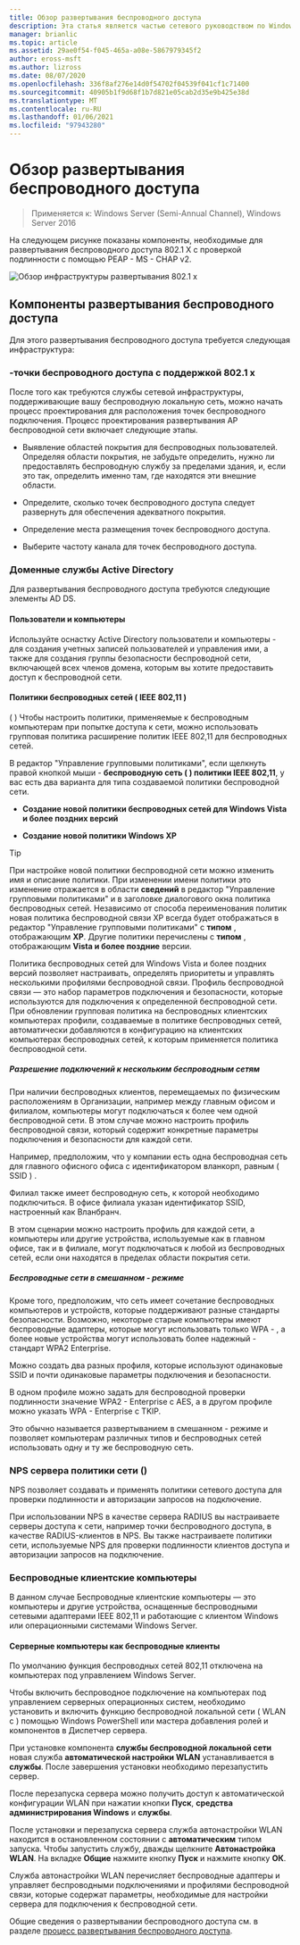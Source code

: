 ```yaml
---
title: Обзор развертывания беспроводного доступа
description: Эта статья является частью сетевого руководством по Windows Server 2016 "Deploy Password-Based 802.1 X Authenticator Wireless Access"
manager: brianlic
ms.topic: article
ms.assetid: 29ae0f54-f045-465a-a08e-5867979345f2
author: eross-msft
ms.author: lizross
ms.date: 08/07/2020
ms.openlocfilehash: 336f8af276e14d0f54702f04539f041cf1c71400
ms.sourcegitcommit: 40905b1f9d68f1b7d821e05cab2d35e9b425e38d
ms.translationtype: MT
ms.contentlocale: ru-RU
ms.lasthandoff: 01/06/2021
ms.locfileid: "97943280"
---
```

# <a name="wireless-access-deployment-overview"></a>Обзор развертывания беспроводного доступа

>Применяется к: Windows Server (Semi-Annual Channel), Windows Server 2016

На следующем рисунке показаны компоненты, необходимые для развертывания беспроводного доступа 802.1 X с проверкой подлинности с помощью PEAP \- MS \- CHAP v2.

![Обзор инфраструктуры развертывания 802.1 x](../../../media/8021X-Deploy-Overview/8021X-Deploy-Overview.jpg)

## <a name="wireless-access-deployment-components"></a>Компоненты развертывания беспроводного доступа
Для этого развертывания беспроводного доступа требуется следующая инфраструктура:

### <a name="8021x-capable-wireless-access-points"></a>\-точки беспроводного доступа с поддержкой 802.1 x
После того как требуются службы сетевой инфраструктуры, поддерживающие вашу беспроводную локальную сеть, можно начать процесс проектирования для расположения точек беспроводного подключения. Процесс проектирования развертывания AP беспроводной сети включает следующие этапы.

- Выявление областей покрытия для беспроводных пользователей. Определяя области покрытия, не забудьте определить, нужно ли предоставлять беспроводную службу за пределами здания, и, если это так, определить именно там, где находятся эти внешние области.

- Определите, сколько точек беспроводного доступа следует развернуть для обеспечения адекватного покрытия.

- Определение места размещения точек беспроводного доступа.

- Выберите частоту канала для точек беспроводного доступа.

### <a name="active-directory-domain-services"></a>Доменные службы Active Directory
Для развертывания беспроводного доступа требуются следующие элементы AD DS.

#### <a name="users-and-computers"></a>Пользователи и компьютеры

Используйте оснастку Active Directory пользователи и компьютеры \- для создания учетных записей пользователей и управления ими, а также для создания группы безопасности беспроводной сети, включающей всех членов домена, которым вы хотите предоставить доступ к беспроводной сети.

#### <a name="wireless-network-ieee-80211-policies"></a>Политики беспроводных сетей \( IEEE 802,11 \)

\( \) Чтобы настроить политики, применяемые к беспроводным компьютерам при попытке доступа к сети, можно использовать групповая политика расширение политик IEEE 802,11 для беспроводных сетей.

В редактор "Управление групповыми политиками", если щелкнуть правой кнопкой мыши \- **беспроводную сеть \( \) политики IEEE 802,11**, у вас есть два варианта для типа создаваемой политики беспроводной сети.

- **Создание новой политики беспроводных сетей для Windows Vista и более поздних версий**

- **Создание новой политики Windows XP**

>[!TIP]
>При настройке новой политики беспроводной сети можно изменить имя и описание политики. При изменении имени политики это изменение отражается в области **сведений** в редактор "Управление групповыми политиками" и в заголовке диалогового окна политика беспроводных сетей. Независимо от способа переименования политик новая политика беспроводной связи XP всегда будет отображаться в редактор "Управление групповыми политиками" с **типом** , отображающим **XP**. Другие политики перечислены с **типом** , отображающим **Vista и более поздние** версии.

Политика беспроводных сетей для Windows Vista и более поздних версий позволяет настраивать, определять приоритеты и управлять несколькими профилями беспроводной связи. Профиль беспроводной связи — это набор параметров подключения и безопасности, которые используются для подключения к определенной беспроводной сети. При обновлении групповая политика на беспроводных клиентских компьютерах профили, создаваемые в политике беспроводных сетей, автоматически добавляются в конфигурацию на клиентских компьютерах беспроводных сетей, к которым применяется политика беспроводной сети.

##### <a name="allowing-connections-to-multiple-wireless-networks"></a>Разрешение подключений к нескольким беспроводным сетям

При наличии беспроводных клиентов, перемещаемых по физическим расположениям в Организации, например между главным офисом и филиалом, компьютеры могут подключаться к более чем одной беспроводной сети. В этом случае можно настроить профиль беспроводной связи, который содержит конкретные параметры подключения и безопасности для каждой сети.

Например, предположим, что у компании есть одна беспроводная сеть для главного офисного офиса с идентификатором вланкорп, равным \( SSID \) .

Филиал также имеет беспроводную сеть, к которой необходимо подключиться. В офисе филиала указан идентификатор SSID, настроенный как Вланбранч.

В этом сценарии можно настроить профиль для каждой сети, а компьютеры или другие устройства, используемые как в главном офисе, так и в филиале, могут подключаться к любой из беспроводных сетей, если они находятся в пределах области покрытия сети.

##### <a name="mixed-mode-wireless-networks"></a>Беспроводные сети в смешанном \- режиме

Кроме того, предположим, что сеть имеет сочетание беспроводных компьютеров и устройств, которые поддерживают разные стандарты безопасности. Возможно, некоторые старые компьютеры имеют беспроводные адаптеры, которые могут использовать только WPA \- , а более новые устройства могут использовать более надежный \- стандарт WPA2 Enterprise.

Можно создать два разных профиля, которые используют одинаковые SSID и почти одинаковые параметры подключения и безопасности.

В одном профиле можно задать для беспроводной проверки подлинности значение WPA2 \- Enterprise с AES, а в другом профиле можно указать WPA \- Enterprise с TKIP.

Это обычно называется развертыванием в смешанном \- режиме и позволяет компьютерам различных типов и беспроводных сетей использовать одну и ту же беспроводную сеть.

### <a name="network-policy-server-nps"></a>NPS сервера политики сети \(\)
NPS позволяет создавать и применять политики сетевого доступа для проверки подлинности и авторизации запросов на подключение.

При использовании NPS в качестве сервера RADIUS вы настраиваете серверы доступа к сети, например точки беспроводного доступа, в качестве RADIUS-клиентов в NPS. Вы также настраиваете политики сети, используемые NPS для проверки подлинности клиентов доступа и авторизации запросов на подключение.

### <a name="wireless-client-computers"></a>Беспроводные клиентские компьютеры
В данном случае Беспроводные клиентские компьютеры — это компьютеры и другие устройства, оснащенные беспроводными сетевыми адаптерами IEEE 802,11 и работающие с клиентом Windows или операционными системами Windows Server.

#### <a name="server-computers-as-wireless-clients"></a>Серверные компьютеры как беспроводные клиенты

По умолчанию функция беспроводных сетей 802,11 отключена на компьютерах под управлением Windows Server.

Чтобы включить беспроводное подключение на компьютерах под управлением серверных операционных систем, необходимо установить и включить функцию беспроводной локальной сети \( WLAN с \) помощью Windows PowerShell или мастера добавления ролей и компонентов в Диспетчер сервера.

При установке компонента **службы беспроводной локальной сети** новая служба **автоматической настройки WLAN** устанавливается в **службы**. После завершения установки необходимо перезапустить сервер.

После перезапуска сервера можно получить доступ к автоматической конфигурации WLAN при нажатии кнопки **Пуск**, **средства администрирования Windows** и **службы**.

После установки и перезапуска сервера служба автонастройки WLAN находится в остановленном состоянии с **автоматическим** типом запуска. Чтобы запустить службу, дважды щелкните **Автонастройка WLAN**. На вкладке **Общие** нажмите кнопку **Пуск** и нажмите кнопку **ОК**.

Служба автонастройки WLAN перечисляет беспроводные адаптеры и управляет беспроводными подключениями и профилями беспроводной связи, которые содержат параметры, необходимые для настройки сервера для подключения к беспроводной сети.

Общие сведения о развертывании беспроводного доступа см. в разделе [процесс развертывания беспроводного доступа](c-wireless-access-deploy-process.md).
